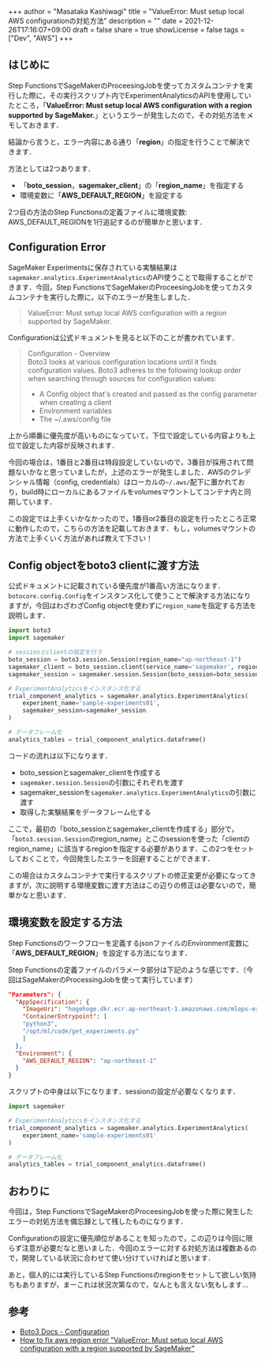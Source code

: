 +++
author = "Masataka Kashiwagi"
title = "ValueError: Must setup local AWS configurationの対処方法"
description = ""
date = 2021-12-26T17:16:07+09:00
draft = false
share = true
showLicense = false
tags = ["Dev", "AWS"]
+++

## はじめに
Step FunctionsでSageMakerのProceesingJobを使ってカスタムコンテナを実行した際に，その実行スクリプト内でExperimentAnalyticsのAPIを使用していたところ，「<span class="marker_yellow">**ValueError: Must setup local AWS configuration with a region supported by SageMaker.**</span>」というエラーが発生したので，その対処方法をメモしておきます．

結論から言うと，エラー内容にある通り「<span class="marker_yellow">**region**</span>」の指定を行うことで解決できます．

方法としては2つあります．
- 「**boto_session**，**sagemaker_client**」の「**region_name**」を指定する
- 環境変数に「**AWS_DEFAULT_REGION**」を設定する

2つ目の方法のStep Functionsの定義ファイルに環境変数: AWS_DEFAULT_REGIONを1行追記するのが簡単かと思います．

## Configuration Error
SageMaker Experimentsに保存されている実験結果は`sagemaker.analytics.ExperimentAnalytics`のAPI使うことで取得することができます．今回，Step FunctionsでSageMakerのProceesingJobを使ってカスタムコンテナを実行した際に，以下のエラーが発生しました．

> ValueError: Must setup local AWS configuration with a region supported by SageMaker.

Configurationは公式ドキュメントを見ると以下のことが書かれています．

> Configuration - Overview <br>
> Boto3 looks at various configuration locations until it finds configuration values. Boto3 adheres to the following lookup order when searching through sources for configuration values:
> - A Config object that's created and passed as the config parameter when creating a client
> - Environment variables
> - The ~/.aws/config file

上から順番に優先度が高いものになっていて，下位で設定している内容よりも上位で設定した内容が反映されます．

今回の場合は，1番目と2番目は特段設定していないので，3番目が採用されて問題ないかなと思っていましたが，上述のエラーが発生しました．AWSのクレデンシャル情報（config, credentials）はローカルの`~/.aws/`配下に置かれており，build時にローカルにあるファイルをvolumesマウントしてコンテナ内と同期しています．

この設定では上手くいかなかったので，1番目or2番目の設定を行ったところ正常に動作したので，こちらの方法を記載しておきます．もし，volumesマウントの方法で上手くいく方法があれば教えて下さい！

## Config objectをboto3 clientに渡す方法
公式ドキュメントに記載されている優先度が1番高い方法になります．`botocore.config.Config`をインスタンス化して使うことで解決する方法になりますが，今回はわざわざConfig objectを使わずに`region_name`を指定する方法を説明します．

```python
import boto3
import sagemaker

# sessionとclientの設定を行う
boto_session = boto3.session.Session(region_name="ap-northeast-1")
sagemaker_client = boto_session.client(service_name='sagemaker', region_name="ap-northeast-1")
sagemaker_session = sagemaker.session.Session(boto_session=boto_session, sagemaker_client=sagemaker_client)

# ExperimentAnalyticsをインスタンス化する
trial_component_analytics = sagemaker.analytics.ExperimentAnalytics(
    experiment_name='sample-experiments01',
    sagemaker_session=sagemaker_session
)

# データフレーム化
analytics_tables = trial_component_analytics.dataframe()
```

コードの流れは以下になります．
- boto_sessionとsagemaker_clientを作成する
- `sagemaker.session.Session`の引数にそれぞれを渡す
- sagemaker_sessionを`sagemaker.analytics.ExperimentAnalytics`の引数に渡す
- 取得した実験結果をデータフレーム化する

ここで，最初の「boto_sessionとsagemaker_clientを作成する」部分で，「`boto3.session.Session`のregion_name」とこのsessionを使った「clientのregion_name」に該当するregionを指定する必要があります．この2つをセットしておくことで，今回発生したエラーを回避することができます．

この場合はカスタムコンテナで実行するスクリプトの修正変更が必要になってきますが，次に説明する環境変数に渡す方法はこの辺りの修正は必要ないので，簡単かなと思います．

## 環境変数を設定する方法
Step Functionsのワークフローを定義するjsonファイルのEnvironment変数に「<span class="marker_yellow">**AWS_DEFAULT_REGION**</span>」を設定する方法になります．

Step Functionsの定義ファイルのパラメータ部分は下記のような感じです．（今回はSageMakerのProcessingJobを使って実行しています）

```json
"Parameters": {
  "AppSpecification": {
    "ImageUri": "hogehoge.dkr.ecr.ap-northeast-1.amazonaws.com/mlops-experiments:latest",
    "ContainerEntrypoint": [
    "python3",
    "/opt/ml/code/get_experiments.py"
    ]
  },
  "Environment": {
    "AWS_DEFAULT_REGION": "ap-northeast-1"
  }
}
```

スクリプトの中身は以下になります．sessionの設定が必要なくなります．

```python
import sagemaker

# ExperimentAnalyticsをインスタンス化する
trial_component_analytics = sagemaker.analytics.ExperimentAnalytics(
    experiment_name='sample-experiments01'
)

# データフレーム化
analytics_tables = trial_component_analytics.dataframe()
```

## おわりに
今回は，Step FunctionsでSageMakerのProceesingJobを使った際に発生したエラーの対処方法を備忘録として残したものになります．

Configurationの設定に優先順位があることを知ったので，この辺りは今回に限らず注意が必要だなと思いました．今回のエラーに対する対処方法は複数あるので，開発している状況に合わせて使い分けていければと思います．

あと，個人的には実行しているStep Functionsのregionをセットして欲しい気持ちもありますが，まーこれは状況次第なので，なんとも言えない気もします...

## 参考
- [Boto3 Docs - Configuration](https://boto3.amazonaws.com/v1/documentation/api/latest/guide/configuration.html)
- [How to fix aws region error "ValueError: Must setup local AWS configuration with a region supported by SageMaker"](https://stackoverflow.com/questions/55869651/how-to-fix-aws-region-error-valueerror-must-setup-local-aws-configuration-with)